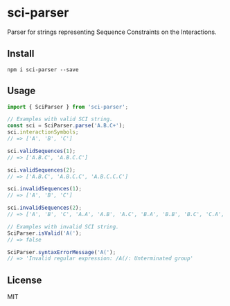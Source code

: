 # sci-parser

Parser for strings representing Sequence Constraints on the Interactions.

## Install

```shell
npm i sci-parser --save
```

## Usage

```js
import { SciParser } from 'sci-parser';

// Examples with valid SCI string.
const sci = SciParser.parse('A.B.C+');
sci.interactionSymbols;
// => ['A', 'B', 'C']

sci.validSequences(1);
// => ['A.B.C', 'A.B.C.C']

sci.validSequences(2);
// => ['A.B.C', 'A.B.C.C', 'A.B.C.C.C']

sci.invalidSequences(1);
// => ['A', 'B', 'C']

sci.invalidSequences(2);
// => ['A', 'B', 'C', 'A.A', 'A.B', 'A.C', 'B.A', 'B.B', 'B.C', 'C.A', 'C.B', 'C.C']

// Examples with invalid SCI string.
SciParser.isValid('A(');
// => false

SciParser.syntaxErrorMessage('A(');
// => 'Invalid regular expression: /A(/: Unterminated group'
```

## License

MIT
